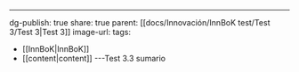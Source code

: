 ---
dg-publish: true
share: true
parent: [[docs/Innovación/InnBoK test/Test 3/Test 3\|Test 3]]
image-url: 
tags:
- [[InnBoK\|InnBoK]]
- [[content\|content]]
---Test 3.3 sumario
